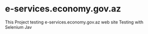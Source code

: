 # e-services.economy.gov.az
This Project testing e-services.economy.gov.az web site Testing with Selenium Jav
